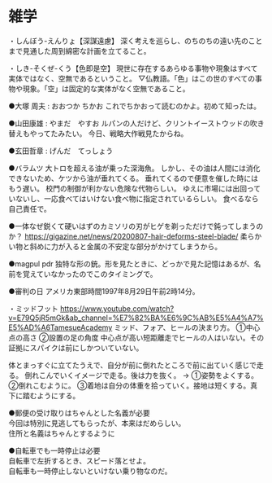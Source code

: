 # 雑学

・しんぼう-えんりょ【深謀遠慮】
深く考えを巡らし、のちのちの遠い先のことまで見通した周到綿密な計画を立てること。


・しき-そくぜ-くう【色即是空】
現世に存在するあらゆる事物や現象はすべて実体ではなく、空無であるということ。
▽仏教語。「色」はこの世のすべての事物や現象。「空」は固定的な実体がなく空無であること。


●大塚 周夫 : おおつか ちかお
これでちかおって読むのかよ。初めて知ったは。


●山田康雄 : やまだ　やすお
ルパンの人だけど、クリントイーストウッドの吹き替えもやってたみたい。
今日、戦略大作戦見たからね。


●玄田哲章 : げんだ　てっしょう


●バラムツ
大トロを超える油が乗った深海魚。
しかし、その油は人間には消化できないため、ケツから油が垂れてくる。
垂れてくるので便意を催した時にはもう遅い。
校門の制御が利かない危険な代物らしい。
ゆえに市場には出回っていないし、一応食べてはいけない食べ物に指定されているらしい。
食べるなら自己責任で。



●一体なぜ鋭くて硬いはずのカミソリの刃がヒゲを剃っただけで鈍ってしまうのか？
https://gigazine.net/news/20200807-hair-deforms-steel-blade/
柔らかい物と斜めに力が入ると金属の不安定な部分がかけてしまうから。


●magpul pdr
独特な形の銃。形を見たときに、どっかで見た記憶はあるが、名前を覚えていなかったのでこのタイミングで。

●審判の日
アメリカ東部時間1997年8月29日午前2時14分。

・ミッドフット
https://www.youtube.com/watch?v=E79Q5jR5mGk&ab_channel=%E7%82%BA%E6%9C%AB%E5%A4%A7%E5%AD%A6TamesueAcademy
ミッド、フォア、ヒールの決まり方。
①中心点の高さ
②設置の足の角度
中心点が高い短距離走でヒールの人はいない。その証拠にスパイクは前にしかついていない。

体とまっすぐに立てたうえで、自分が前に倒れたところで前に出ていく感じで走る。
倒れこんでいくイメージで走る。後は力を抜く。
→
①姿勢をよくする。
②倒れこむように。
③着地は自分の体重を拾っていく。接地は短くする。真下に踏むようにする。



●郵便の受け取りはちゃんとした名義が必要  
今回は特別に見逃してもらったが、本来はだめらしい。  
住所と名義はちゃんとするように  

●自転車でも一時停止は必要  
自転車で左折するとき、スピード落とせよ。  
自転車も一時停止しないといけない乗り物なのだ。  


